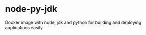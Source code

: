 # node-py-jdk
Docker image with node, jdk and python for building and deploying applications easily
